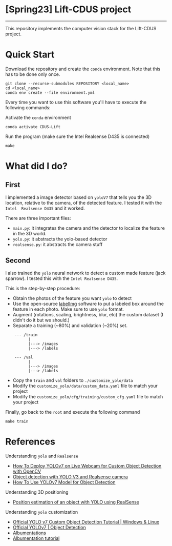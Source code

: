 # [Spring23] Lift-CDUS project
---
This repository implements the computer vision stack for the Lift-CDUS project.

# Quick Start

Download the repository and create the `conda` environment. Note that this has 
to be done only once.

```
git clone --recurse-submodules REPOSITORY <local_name>
cd <local_name>
conda env create --file environment.yml
```

Every time you want to use this software you'll have to execute the following 
commands:

Activate the `conda` environment 

```
conda activate CDUS-Lift
```

Run the program (make sure the Intel Realsense D435 is connected)

```
make 
```

# What did I do?

## First
I implemented a image detector based on `yoloV7` that tells you the 3D location,
relative to the camera, of the detected feature. I tested it with the `Intel 
Realsense D435` and it worked.

There are three important files: 
- `main.py`: it integrates the camera and the detector to localize the feature 
in the 3D world. 
- `yolo.py`: it abstracts the yolo-based detector 
- `realsense.py`: it abstracts the camera stuff 

## Second
I also trained the `yolo` neural network to detect a custom made feature (jack 
sparrow). I tested this with the `Intel Realsense D435`.

This is the step-by-step procedure:

- Obtain the photos of the feature you want `yolo` to detect
- Use the open-source [labelImg](https://github.com/heartexlabs/labelImg) 
software to put a labeled box around the feature in each photo. Make sure to use
`yolo` format.
- Augment (rotations, scaling, brightness, blur, etc) the custom dataset 
(I didn't do it but we should.)
- Separate a training (\~80%) and validation (\~20%) set.
```
    --- /train
          |
          |---> /images
          |---> /labels
    
    --- /val
          |
          |---> /images
          |---> /labels
```
- Copy the `train` and `val` folders to `./customize_yolo/data`
- Modify the `customize_yolo/data/custom_data.yaml` file to match your project 
- Modify the `customize_yolo/cfg/training/custom_cfg.yaml` file to match your project 

Finally, go back to the `root` and execute the following command 

```
make train
```

# References

Understanding `yolo` and `Realsense`

- [How To Deploy YOLOv7 on Live Webcam for Custom Object Detection with OpenCV](https://www.youtube.com/watch?v=XzUMigbYRUI&t=452s)
- [Object detection with YOLO V3 and Realsense camera](https://www.youtube.com/watch?v=6Ps7oOqoJaw&t=376s)
- [How To Use YOLOv7 Model for Object Detection](https://www.youtube.com/watch?v=IboFrLHwxDg&t=10s)

Understanding 3D positioning

- [Position estimation of an object with YOLO using RealSense](https://www.youtube.com/watch?v=--81OoXMvlw&t=260s)

Understanding `yolo` customization

- [Official YOLO v7 Custom Object Detection Tutorial | Windows & Linux](https://www.youtube.com/watch?v=-QWxJ0j9EY8&t=1s)
- [Official YOLOv7 | Object Detection](https://www.youtube.com/watch?v=n0Lp59zjQPE&t=2s)
- [Albumentations](https://albumentations.ai/docs/)
- [Albumentation tutorial](https://www.youtube.com/watch?v=rAdLwKJBvPM&list=PLhhyoLH6IjfxeoooqP9rhU3HJIAVAJ3Vz&index=12&t=39s)
